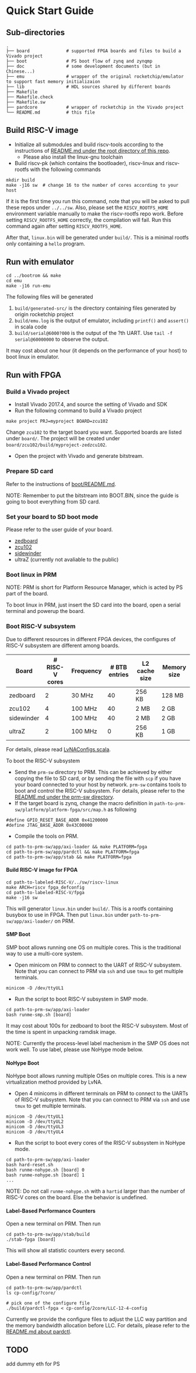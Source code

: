 # Quick Start Guide

## Sub-directories
```
.
├── board              # supported FPGA boards and files to build a Vivado project
├── boot               # PS boot flow of zynq and zynqmp
├── doc                # some development documents (but in Chinese...)
├── emu                # wrapper of the original rocketchip/emulator to support fast memory initializaion
├── lib                # HDL sources shared by different boards
├── Makefile
├── Makefile.check
├── Makefile.sw
├── pardcore           # wrapper of rocketchip in the Vivado project
└── README.md          # this file
```

## Build RISC-V image

* Initialize all submodules and build riscv-tools according to the instructions of [README.md under the root directory of this repo](../README.md).
  * Please also install the linux-gnu toolchain
* Build riscv-pk (which contains the bootloader), riscv-linux and riscv-rootfs with the following commands
```
mkdir build
make -j16 sw  # change 16 to the number of cores according to your host
```
If it is the first time you run this command, note that you will be asked to pull these repos under `../../sw`.
Also, please set the `RISCV_ROOTFS_HOME` environment variable manually to make the riscv-rootfs repo work.
Before setting `RISCV_ROOTFS_HOME` correctly, the compilation will fail.
Run this command again after setting `RISCV_ROOTFS_HOME`.

After that, `linux.bin` will be generated under `build/`.
This is a minimal rootfs only containing a `hello` program.

## Run with emulator

```
cd ../bootrom && make
cd emu
make -j16 run-emu
```
The following files will be generated
1. `build/generated-src/` is the directory containing files generated by origin rocketchip project
2. `build/emu.log` is the output of emulator, including `printf()` and `assert()` in scala code
3. `build/serial@6000?000` is the output of the ?th UART. Use `tail -f serial@60000000` to observe the output.

It may cost about one hour (it depends on the performance of your host) to boot linux in emulator.

## Run with FPGA

### Build a Vivado project

* Install Vivado 2017.4, and source the setting of Vivado and SDK
* Run the following command to build a Vivado project
```
make project PRJ=myproject BOARD=zcu102
```
Change `zcu102` to the target board you want. Supported boards are listed under `board/`.
The project will be created under `board/zcu102/build/myproject-zedzcu102`.
* Open the project with Vivado and generate bitstream.

### Prepare SD card

Refer to the instructions of [boot/README.md](boot/README.md).

NOTE: Remember to put the bitstream into BOOT.BIN, since the guide is going to boot everything from SD card.

### Set your board to SD boot mode

Please refer to the user guide of your board.
* [zedboard](http://www.zedboard.org/sites/default/files/ZedBoard_HW_UG_v1_1.pdf)
* [zcu102](https://www.xilinx.com/support/documentation/boards_and_kits/zcu102/ug1182-zcu102-eval-bd.pdf)
* [sidewinder](http://sidewinder.fidus.com)
* ultraZ (currently not avaliable to the public)

### Boot linux in PRM

NOTE: PRM is short for Platform Resource Manager, which is acted by PS part of the board.

To boot linux in PRM, just insert the SD card into the board, open a serial terminal and powerup the board.

### Boot RISC-V subsystem

Due to different resources in different FPGA devices,
the configures of RISC-V subsystem are different among boards.

| Board | # RISC-V cores | Frequency | # BTB entries | L2 cache size | Memory size |
| --- | --- | --- | --- | --- | --- |
| zedboard | 2 | 30 MHz | 40 | 256 KB | 128 MB |
| zcu102 | 4 | 100 MHz | 40 | 2 MB | 2 GB |
| sidewinder | 4 | 100 MHz | 40 | 2 MB | 2 GB |
| ultraZ | 2 | 100 MHz | 0 | 256 KB | 1 GB |

For details, please read [LvNAConfigs.scala](../src/main/scala/lvna/LvNAConfigs.scala).

To boot the RISC-V subsystem
* Send the `prm-sw` directory to PRM.
This can be achieved by either copying the file to SD card,
or by sending the file with `scp` if you have your board connected to your host by network.
`prm-sw` contains tools to boot and control the RISC-V subsystem.
For details, please refer to the [README.md under the prm-sw directory](prm-sw/README.md).
* If the target board is zynq, change the macro definition in `path-to-prm-sw/platform/platform-fpga/src/map.h` as following
```
#define GPIO_RESET_BASE_ADDR 0x41200000
#define JTAG_BASE_ADDR 0x43C00000
```
* Compile the tools on PRM.
```
cd path-to-prm-sw/app/axi-loader && make PLATFORM=fpga
cd path-to-prm-sw/app/pardctl && make PLATFORM=fpga
cd path-to-prm-sw/app/stab && make PLATFORM=fpga
```

#### Build RISC-V image for FPGA

```
cd path-to-labeled-RISC-V/../sw/riscv-linux
make ARCH=riscv fpga_defconfig
cd path-to-labeled-RISC-V/fpga
make -j16 sw
```

This will generator `linux.bin` under `build/`.
This is a rootfs containing busybox to use in FPGA.
Then put `linux.bin` under `path-to-prm-sw/app/axi-loader/` on PRM.

#### SMP Boot

SMP boot allows running one OS on multiple cores.
This is the traditional way to use a multi-core system.

* Open minicom on PRM to connect to the UART of RISC-V subsystem.
Note that you can connect to PRM via `ssh` and use `tmux` to get multiple terminals.
```
minicom -D /dev/ttyUL1
```
* Run the script to boot RISC-V subsystem in SMP mode.
```
cd path-to-prm-sw/app/axi-loader
bash runme-smp.sh [board]
```
It may cost about 100s for zedboard to boot the RISC-V subsystem. Most of the time is spent in unpacking ramdisk image.

NOTE: Currently the process-level label machenism in the SMP OS does not work well.
To use label, please use NoHype mode below.

#### NoHype Boot

NoHype boot allows running multiple OSes on multiple cores.
This is a new virtualization method provided by LvNA.

* Open 4 minicoms in different terminals on PRM to connect to the UARTs of RISC-V subsystem.
Note that you can connect to PRM via `ssh` and use `tmux` to get multiple terminals.
```
minicom -D /dev/ttyUL1
minicom -D /dev/ttyUL2
minicom -D /dev/ttyUL3
minicom -D /dev/ttyUL4
```
* Run the script to boot every cores of the RISC-V subsystem in NoHype mode.
```
cd path-to-prm-sw/app/axi-loader
bash hard-reset.sh
bash runme-nohype.sh [board] 0
bash runme-nohype.sh [board] 1
...
```
NOTE: Do not call `runme-nohype.sh` with a `hartid` larger than the number of RISC-V cores on the board.
Else the behavior is undefined.

#### Label-Based Performance Counters

Open a new terminal on PRM. Then run
```
cd path-to-prm-sw/app/stab/build
./stab-fpga [board]
```
This will show all statistic counters every second.

#### Label-Based Performance Control

Open a new terminal on PRM. Then run
```
cd path-to-prm-sw/app/pardctl
ls cp-config/?core/

# pick one of the configure file
./build/pardctl-fpga < cp-config/2core/LLC-12-4-config
```

Currently we provide the configure files to adjust the LLC way partition
and the memory bandwidth allocation before LLC.
For details, please refer to the [README.md about pardctl](prm-sw/app/pardctl/README.md).

## TODO

add dummy eth for PS
